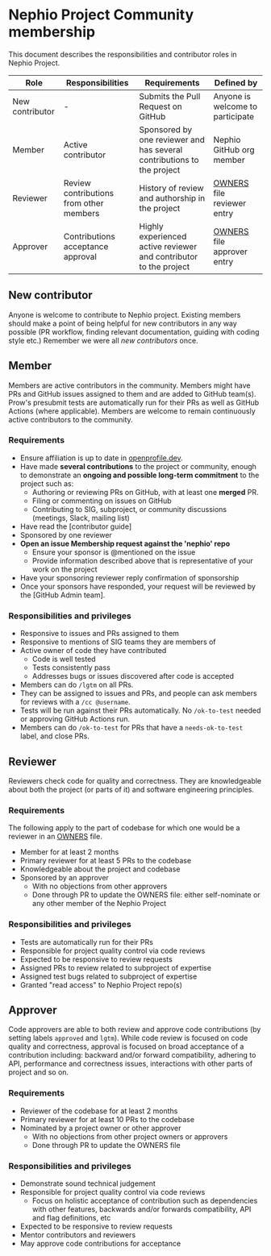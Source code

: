 # Nephio Project Community membership

This document describes the responsibilities and contributor roles in Nephio Project. 

| Role | Responsibilities | Requirements | Defined by |
| -----| ---------------- | ------------ | -------|
| New contributor |  - | Submits the Pull Request on GitHub | Anyone is welcome to participate |
| Member | Active contributor | Sponsored by one reviewer and has several contributions to the project | Nephio GitHub org member|
| Reviewer | Review contributions from other members | History of review and authorship in the project | [OWNERS] file reviewer entry |
| Approver | Contributions acceptance approval| Highly experienced active reviewer and contributor to the project | [OWNERS] file approver entry|

## New contributor

Anyone is welcome to contribute to Nephio project. Existing members should make a point of being helpful 
for new contributors in any way possible (PR workflow, finding relevant documentation, guiding with coding style etc.)
Remember we were all *new contributors* once.

## Member

Members are active contributors in the community. Members might have PRs and GitHub issues assigned to them and are added to GitHub team(s).
Prow's presubmit tests are automatically run for their PRs as well as GitHub Actions (where applicable). 
Members are welcome to remain continuously active contributors to the community.

### Requirements

- Ensure affiliation is up to date in [openprofile.dev]. 
- Have made **several contributions** to the project or community, enough to
  demonstrate an **ongoing and possible long-term commitment** to the project such as:
    - Authoring or reviewing PRs on GitHub, with at least one **merged** PR.
    - Filing or commenting on issues on GitHub
    - Contributing to SIG, subproject, or community discussions (meetings,
      Slack, mailing list)
- Have read the [contributor guide]
- Sponsored by one reviewer
- **Open an issue **Membership request** against the 'nephio' repo**
   - Ensure your sponsor is @mentioned on the issue
   - Provide information described above that is representative of your work on the project
- Have your sponsoring reviewer reply confirmation of sponsorship
- Once your sponsors have responded, your request will be reviewed by the [GitHub Admin team].

### Responsibilities and privileges

- Responsive to issues and PRs assigned to them
- Responsive to mentions of SIG teams they are members of
- Active owner of code they have contributed
  - Code is well tested
  - Tests consistently pass
  - Addresses bugs or issues discovered after code is accepted
- Members can do `/lgtm` on all PRs.
- They can be assigned to issues and PRs, and people can ask members for reviews with a `/cc @username`.
- Tests will be run against their PRs automatically. No `/ok-to-test` needed or approving GitHub Actions run.
- Members can do `/ok-to-test` for PRs that have a `needs-ok-to-test` label, and close PRs.

## Reviewer

Reviewers check code for quality and correctness. They are knowledgeable about both the project (or parts of it) 
and software engineering principles.

### Requirements

The following apply to the part of codebase for which one would be a reviewer in
an [OWNERS] file.

- Member for at least 2 months
- Primary reviewer for at least 5 PRs to the codebase
- Knowledgeable about the project and codebase
- Sponsored by an approver
  - With no objections from other approvers
  - Done through PR to update the OWNERS file: either self-nominate or any other member of the Nephio Project

### Responsibilities and privileges

- Tests are automatically run for their PRs
- Responsible for project quality control via code reviews
- Expected to be responsive to review requests
- Assigned PRs to review related to subproject of expertise
- Assigned test bugs related to subproject of expertise
- Granted "read access" to Nephio Project repo(s)

## Approver

Code approvers are able to both review and approve code contributions (by setting labels `approved` and `lgtm`). 
While code review is focused on code quality and correctness, approval is focused on broad acceptance of a contribution including: backward and/or forward
compatibility, adhering to API, performance and correctness issues, interactions with other parts of project and so on.

### Requirements

- Reviewer of the codebase for at least 2 months
- Primary reviewer for at least 10 PRs to the codebase
- Nominated by a project owner or other approver
  - With no objections from other project owners or approvers
  - Done through PR to update the OWNERS file

### Responsibilities and privileges

- Demonstrate sound technical judgement
- Responsible for project quality control via code reviews
  - Focus on holistic acceptance of contribution such as dependencies with other features, backwards and/or forwards
    compatibility, API and flag definitions, etc
- Expected to be responsive to review requests
- Mentor contributors and reviewers
- May approve code contributions for acceptance


[new contributors]: /CONTRIBUTING.md
[OWNERS]: https://www.kubernetes.dev/docs/guide/owners/
[openprofile.dev]: https://openprofile.dev/edit/profile
